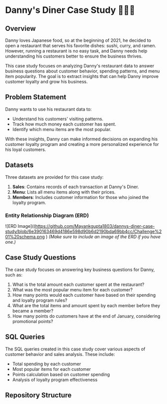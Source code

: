 # Danny's Diner Case Study 🍣🍛🍜

## Overview
Danny loves Japanese food, so at the beginning of 2021, he decided to open a restaurant that serves his favorite dishes: sushi, curry, and ramen. However, running a restaurant is no easy task, and Danny needs help understanding his customers better to ensure the business thrives.

This case study focuses on analyzing Danny's restaurant data to answer business questions about customer behavior, spending patterns, and menu item popularity. The goal is to extract insights that can help Danny improve customer loyalty and grow his business.

## Problem Statement
Danny wants to use his restaurant data to:
- Understand his customers' visiting patterns.
- Track how much money each customer has spent.
- Identify which menu items are the most popular.
  
With these insights, Danny can make informed decisions on expanding his customer loyalty program and creating a more personalized experience for his loyal customers.

## Datasets
Three datasets are provided for this case study:
1. **Sales**: Contains records of each transaction at Danny's Diner.
2. **Menu**: Lists all menu items along with their prices.
3. **Members**: Includes customer information for those who joined the loyalty program.

### Entity Relationship Diagram (ERD)
![ERD Image]((https://github.com/Mayankgupta1803/dannys-diner-case-study/blob/6e390163469d4186e598d90b6d2190bda69bb4cc/Challenge%201%20schema.png
)
*(Make sure to include an image of the ERD if you have one.)*

## Case Study Questions
The case study focuses on answering key business questions for Danny, such as:
1. What is the total amount each customer spent at the restaurant?
2. What was the most popular menu item for each customer?
3. How many points would each customer have based on their spending and loyalty program rules?
4. What are the total items and amount spent by each member before they became a member?
5. How many points do customers have at the end of January, considering promotional points?

## SQL Queries
The SQL queries created in this case study cover various aspects of customer behavior and sales analysis. These include:
- Total spending by each customer
- Most popular items for each customer
- Points calculation based on customer spending
- Analysis of loyalty program effectiveness

## Repository Structure
